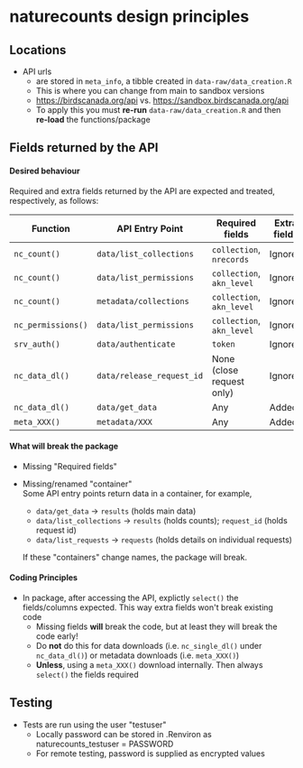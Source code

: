 # naturecounts design principles

## Locations
- API urls
  - are stored in `meta_info`, a tibble created in `data-raw/data_creation.R`
  - This is where you can change from main to sandbox versions
  - https://birdscanada.org/api vs. https://sandbox.birdscanada.org/api
  - To apply this you must **re-run** `data-raw/data_creation.R` and then
    **re-load** the functions/package

## Fields returned by the API

#### Desired behaviour
Required and extra fields returned by the API are expected and treated, respectively, as follows:

Function           | API Entry Point           | Required fields            | Extra fields
------------------ |-------------------------- | -------------------------- | ------------
`nc_count()`       | `data/list_collections`   |  `collection`, `nrecords`  | Ignored
`nc_count()`       | `data/list_permissions`   |  `collection`, `akn_level` | Ignored
`nc_count()`       | `metadata/collections`    |  `collection`, `akn_level` | Ignored
`nc_permissions()` | `data/list_permissions`   |  `collection`, `akn_level` | Ignored
`srv_auth()`       | `data/authenticate`       |  `token`                   | Ignored
`nc_data_dl()`     | `data/release_request_id` |  None (close request only) | Ignored
`nc_data_dl()`     | `data/get_data`           |  Any                       | Added
`meta_XXX()`       | `metadata/XXX`            |  Any                       | Added

#### What will break the package
- Missing "Required fields" 
- Missing/renamed "container"  
  Some API entry points return data in a container, for example, 
  
  - `data/get_data` -> `results` (holds main data)
  - `data/list_collections` -> `results` (holds counts); `request_id` (holds request id)
  - `data/list_requests` -> `requests` (holds details on individual requests)

  If these "containers" change names, the package will break.

#### Coding Principles
- In package, after accessing the API, explictly `select()` the fields/columns expected. This way extra fields won't break existing code 
  - Missing fields **will** break the code, but at least they will break the code early!
  - Do **not** do this for data downloads (i.e. `nc_single_dl()` under `nc_data_dl()`) or metadata downloads (i.e. `meta_XXX()`)
  - **Unless**, using a `meta_XXX()` download internally. Then always `select()` the fields required

## Testing
- Tests are run using the user "testuser"
  - Locally password can be stored in .Renviron as naturecounts_testuser = PASSWORD
  - For remote testing, password is supplied as encrypted values
